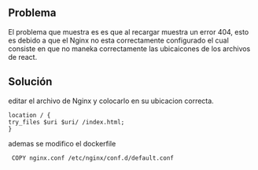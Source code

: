 ## Problema

El problema que muestra es es que al recargar muestra un error 404, esto es debido a que el Nginx no esta correctamente configurado el cual consiste en que no maneka correctamente las ubicaicones de los archivos de react.

## Solución

editar el archivo de Nginx y colocarlo en su ubicacion correcta.

    location / {
    try_files $uri $uri/ /index.html;
    }

ademas se modifico el dockerfile 

     COPY nginx.conf /etc/nginx/conf.d/default.conf
